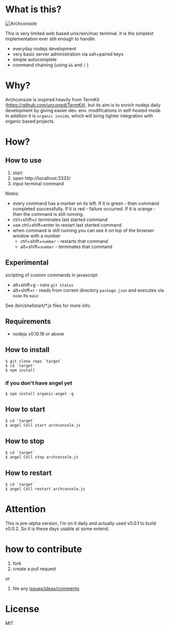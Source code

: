 # What is this? #

![Archconsole](http://pbs.twimg.com/media/BFGFUQ6CAAA9DS2.png:large)

This is very limited web based unix/win/mac terminal.
It is the simplest implementation ever still enough to handle:

* everyday nodejs development
* very basic server administration via ssh+paired keys
* simple autocomplete
* command chaining (using `&&` and `|` )

# Why? #

Archconsole is inspired heavily from TermKit (https://github.com/unconed/TermKit), but its aim is to enrich nodejs daily development by giving easier dev. env. modifications in self-hosted mode. In addition it is `organic inside`, which will bring tighter integration with organic based projects.

# How? #

## How to use ##

1. start
2. open http://localhost:3333/
3. input terminal command

Notes:

* every command has a marker on its left. If it is green - then command completed successfully. If it is red - failure occurred. If it is orange - then the command is still running.
* ctrl+shift+c terminates last started command
* use ctrl+shift+enter to restart last started command
* when command is still running you can see it on top of the browser window with a number
  * ctrl+shift+`number` - restarts that command
  * alt+shift+`number` - terminates that command

## Experimental

scripting of custom commands in javascript:

* alt+shift+g - runs `git status`
* alt+shift+r - reads from current directory `package.json` and executes via `node` its `main`

See /bin/shellstart/*.js files for more info.

## Requirements ##
* nodejs v0.10.18 or above

## How to install ##

    $ git clone repo `target`
    $ cd `target`
    $ npm install

### if you don't have angel yet ###

    $ npm install organic-angel -g

## How to start ##

    $ cd `target`
    $ angel Cell start archconsole.js

## How to stop ##

    $ cd `target`
    $ angel Cell stop archconsole.js

## How to restart ##

    $ cd `target`
    $ angel Cell restart archconsole.js

# Attention #

This is pre-alpha version, I'm on it daily and actually used v0.0.1 to build v0.0.2. So it is these days usable at some extend.

# how to contribute #

1. fork
2. create a pull request

*or*

1. file any [issues/ideas/comments](https://github.com/outbounder/organic-archconsole/issues)


# License #

MIT
